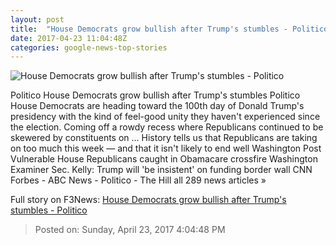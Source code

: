 ```yaml
---
layout: post
title:  "House Democrats grow bullish after Trump's stumbles - Politico"
date: 2017-04-23 11:04:48Z
categories: google-news-top-stories
---
```


![House Democrats grow bullish after Trump's stumbles - Politico](http://static.politico.com/9e/35/e8858b9f4c9592d5d3b97a9c987b/170421-house-dems-js-1160.jpg)

Politico House Democrats grow bullish after Trump's stumbles Politico House Democrats are heading toward the 100th day of Donald Trump's presidency with the kind of feel-good unity they haven't experienced since the election. Coming off a rowdy recess where Republicans continued to be skewered by constituents on ... History tells us that Republicans are taking on too much this week — and that it isn't likely to end well Washington Post Vulnerable House Republicans caught in Obamacare crossfire Washington Examiner Sec. Kelly: Trump will 'be insistent' on funding border wall CNN Forbes - ABC News - Politico - The Hill all 289 news articles »


Full story on F3News: [House Democrats grow bullish after Trump's stumbles - Politico](http://www.f3nws.com/n/XpPHMF)

> Posted on: Sunday, April 23, 2017 4:04:48 PM
